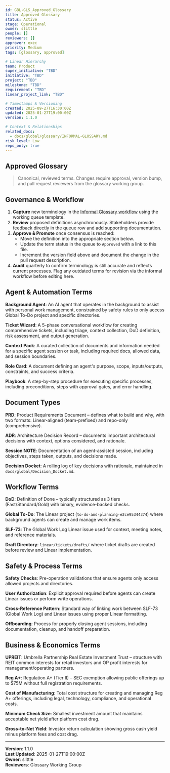 ```yaml
---
id: GBL-GLS_Approved_Glossary
title: Approved Glossary
status: Active
stage: Operational
owner: slittle
people: []
reviewers: []
approver: exec
priority: Medium
tags: [glossary, approved]

# Linear Hierarchy
team: Product
super_initiative: "TBD"
initiative: "TBD"
project: "TBD"
milestone: "TBD"
requirement: "TBD"
linear_project_link: "TBD"

# Timestamps & Versioning
created: 2025-09-27T16:30:00Z
updated: 2025-01-27T19:00:00Z
version: 1.1.0

# Context & Relationships
related_docs:
  - docs/global/glossary/INFORMAL-GLOSSARY.md
risk_level: Low
repo_only: true
---
```


## Approved Glossary

> Canonical, reviewed terms. Changes require approval, version bump, and pull request reviewers from the glossary working group.

## Governance & Workflow

1. **Capture** new terminology in the [Informal Glossary workflow](./INFORMAL-GLOSSARY.md) using the working queue template.
2. **Review** proposed definitions asynchronously. Stakeholders provide feedback directly in the queue row and add supporting documentation.
3. **Approve & Promote** once consensus is reached:
   - Move the definition into the appropriate section below.
   - Update the term status in the queue to `Approved` with a link to this file.
   - Increment the version field above and document the change in the pull request description.
4. **Audit** quarterly to confirm terminology is still accurate and reflects current processes. Flag any outdated terms for revision via the informal workflow before editing here.

## Agent & Automation Terms

**Background Agent**: An AI agent that operates in the background to assist with personal work management, constrained by safety rules to only access Global To-Do project and specific directories.

**Ticket Wizard**: A 5-phase conversational workflow for creating comprehensive tickets, including triage, context collection, DoD definition, risk assessment, and output generation.

**Context Pack**: A curated collection of documents and information needed for a specific agent session or task, including required docs, allowed data, and session boundaries.

**Role Card**: A document defining an agent's purpose, scope, inputs/outputs, constraints, and success criteria.

**Playbook**: A step-by-step procedure for executing specific processes, including preconditions, steps with approval gates, and error handling.

## Document Types

**PRD**: Product Requirements Document – defines what to build and why, with two formats: Linear-aligned (team-prefixed) and repo-only (comprehensive).

**ADR**: Architecture Decision Record – documents important architectural decisions with context, options considered, and rationale.

**Session NOTE**: Documentation of an agent-assisted session, including objectives, steps taken, outputs, and decisions made.

**Decision Docket**: A rolling log of key decisions with rationale, maintained in `docs/global/Decision_Docket.md`.

## Workflow Terms

**DoD**: Definition of Done – typically structured as 3 tiers (Fast/Standard/Gold) with binary, evidence-backed checks.

**Global To-Do**: The Linear project (`to-do-and-planning-e2ce95344374`) where background agents can create and manage work items.

**SLF-73**: The Global Work Log Linear issue used for context, meeting notes, and reference materials.

**Draft Directory**: `linear/tickets/drafts/` where ticket drafts are created before review and Linear implementation.

## Safety & Process Terms

**Safety Checks**: Pre-operation validations that ensure agents only access allowed projects and directories.

**User Authorization**: Explicit approval required before agents can create Linear issues or perform write operations.

**Cross-Reference Pattern**: Standard way of linking work between SLF-73 (Global Work Log) and Linear issues using proper Linear formatting.

**Offboarding**: Process for properly closing agent sessions, including documentation, cleanup, and handoff preparation.

## Business & Economics Terms

**UPREIT**: Umbrella Partnership Real Estate Investment Trust – structure with REIT common interests for retail investors and OP profit interests for management/operating partners.

**Reg A+**: Regulation A+ (Tier II) – SEC exemption allowing public offerings up to $75M without full registration requirements.

**Cost of Manufacturing**: Total cost structure for creating and managing Reg A+ offerings, including legal, technology, compliance, and operational costs.

**Minimum Check Size**: Smallest investment amount that maintains acceptable net yield after platform cost drag.

**Gross-to-Net Yield**: Investor return calculation showing gross cash yield minus platform fees and cost drag.

---

**Version**: 1.1.0  
**Last Updated**: 2025-01-27T19:00:00Z  
**Owner**: slittle  
**Reviewers**: Glossary Working Group

